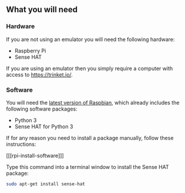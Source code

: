 ## What you will need

### Hardware
If you are not using an emulator you will need the following hardware:
+ Raspberry Pi
+ Sense HAT

If you are using an emulator then you simply require a computer with access to https://trinket.io/.

### Software
You will need the [latest version of Raspbian](https://www.raspberrypi.org/downloads/), which already includes the following software packages:

- Python 3
- Sense HAT for Python 3

If for any reason you need to install a package manually, follow these instructions:

[[[rpi-install-software]]]

Type this command into a terminal window to install the Sense HAT package:

```bash
sudo apt-get install sense-hat
```
